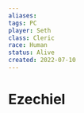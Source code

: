 ```yaml
---
aliases: 
tags: PC
player: Seth
class: Cleric
race: Human
status: Alive
created: 2022-07-10
---
```

# Ezechiel
